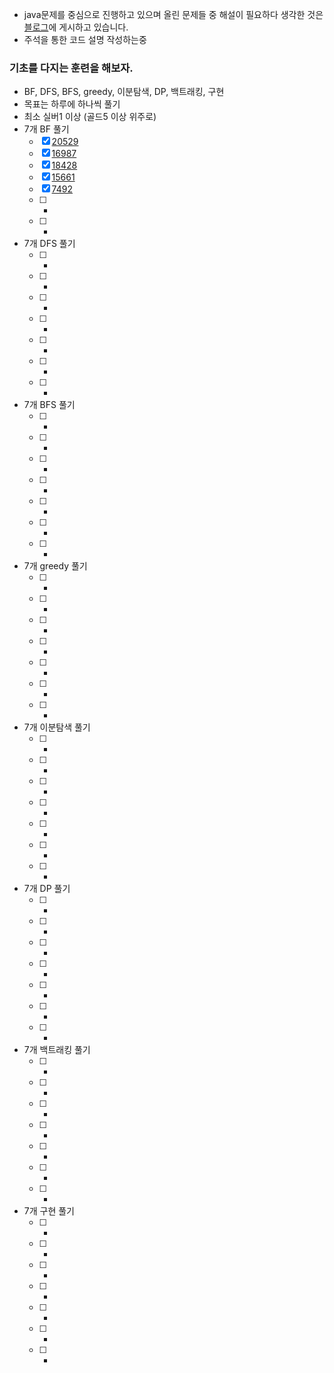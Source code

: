 * java문제를 중심으로 진행하고 있으며 올린 문제들 중 해설이 필요하다 생각한 것은 [블로그](https://hello-backend.tistory.com/)에 게시하고 있습니다.
* 주석을 통한 코드 설명 작성하는중

### 기초를 다지는 훈련을 해보자.

- BF, DFS, BFS, greedy, 이분탐색, DP, 백트래킹, 구현
- 목표는 하루에 하나씩 풀기
- 최소 실버1 이상 (골드5 이상 위주로)
- 7개 BF 풀기
    - [X] [20529](https://github.com/RyooChan/Algorithm/blob/main/java/BOJ20529.java)
    - [X] [16987](https://github.com/RyooChan/Algorithm/blob/main/java/BOJ16987.java)
    - [X] [18428](https://github.com/RyooChan/Algorithm/blob/main/java/BOJ18428.java)
    - [X] [15661](https://github.com/RyooChan/Algorithm/blob/main/java/BOJ15661.java)
    - [X] [7492](https://github.com/RyooChan/Algorithm/blob/main/java/BOJ7490.java)
    - [ ] -
    - [ ] -
- 7개 DFS 풀기
    - [ ] - 
    - [ ] -
    - [ ] -
    - [ ] -
    - [ ] -
    - [ ] -
    - [ ] -
- 7개 BFS 풀기
    - [ ] -
    - [ ] -
    - [ ] -
    - [ ] -
    - [ ] -
    - [ ] -
    - [ ] -
- 7개 greedy 풀기
    - [ ] -
    - [ ] -
    - [ ] -
    - [ ] -
    - [ ] -
    - [ ] -
    - [ ] -
- 7개 이분탐색 풀기
    - [ ] -
    - [ ] -
    - [ ] -
    - [ ] -
    - [ ] -
    - [ ] -
    - [ ] -
- 7개 DP 풀기
    - [ ] -
    - [ ] -
    - [ ] -
    - [ ] -
    - [ ] -
    - [ ] -
    - [ ] -
- 7개 백트래킹 풀기
    - [ ] -
    - [ ] -
    - [ ] -
    - [ ] -
    - [ ] -
    - [ ] -
    - [ ] -
- 7개 구현 풀기
    - [ ] -
    - [ ] -
    - [ ] -
    - [ ] -
    - [ ] -
    - [ ] -
    - [ ] -
